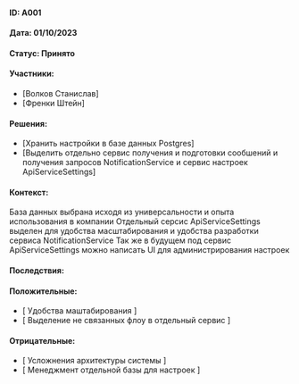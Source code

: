 #### ID: A001

#### Дата: 01/10/2023

#### Статус: Принято

#### Участники:
* [Волков Станислав]
* [Френки Штейн]

#### Решения:
* [Хранить настройки в базе данных Postgres] 
* [Выделить отдельно сервис получения и подготовки сообшений и получения запросов NotificationService и сервис настроек ApiServiceSettings]

#### Контекст:
База данных выбрана исходя из универсальности и опыта использования в компании
Отдельный серсис ApiServiceSettings выделен для удобства масштабирования и удобства разработки сервиса NotificationService
Так же в будущем под сервис ApiServiceSettings можно написать UI для администрирования настроек

#### Последствия:

#### Положительные:
* [ Удобства маштабирования ]
* [ Выделение не связанных флоу в отдельный сервис ]

#### Отрицательные:
* [ Усложнения архитектуры системы ]
* [ Менеджмент отдельной базы для настроек ]
